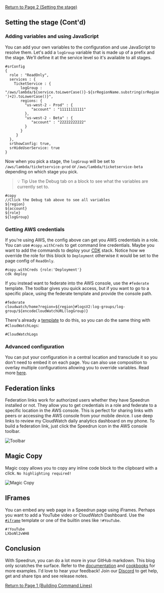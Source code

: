 [Return to Page 2 (Setting the stage)](a-better-README-2.md)

## Setting the stage (Cont'd)

### Adding variables and using JavaScript

You can add your own variables to the configuration and use JavaScript to resolve them.  Let's add a `logGroup` variable that is made up of a prefix and the stage.  We'll define it at the service level so it's available to all stages.

```
#srConfig
{
  role : "ReadOnly",
  services : {
    TicketService : {
       logGroup : "/aws/lambda/${service.toLowerCase()}-${srRegionName.substring(srRegionName.lastIndexOf('-')+2).toLowerCase()}",
       regions: {
         "us-west-2 - Prod" : {
            "account" : "11111111111"
         },
         "us-west-2 - Beta" : {
            "account" : "22222222222"
         }
       }
     }
  },
  srShowConfig: true,
  srHideUserService: true
}
```

Now when you pick a stage, the `logGroup` will be set to `/aws/lambda/ticketservice-prod` or `/aws/lambda/ticketservice-beta` depending on which stage you pick.

> 💡 Tip Use the Debug tab on a block to see what the variables are currently set to.

```
#copy
//Click the Debug tab above to see all variables
${region}
${account}
${role}
${logGroup}
```

### Getting AWS credentials

If you're using AWS, the config above can get you AWS credentials in a role.  You can use `#copy.withCreds` to get command line credentials.  Maybe you want to add the commands to deploy your [CDK](https://docs.aws.amazon.com/cdk/latest/guide/getting_started.html) stack.  Notice how we override the role for this block to `Deployment` otherwise it would be set to the page config of `ReadOnly`.

```
#copy.withCreds {role:'Deployment'}
cdk deploy
```

If you instead want to federate into the AWS console, use the `#federate` template.  The toolbar gives you quick access, but if you want to go to a specific place, using the federate template and provide the console path.

```
#federate
cloudwatch/home?region=${region}#logsV2:log-groups/log-group/${encodeCloudWatchURL(logGroup)}
```

There's already a [template](https://github.com/No-Backspace-Crew/Speedrun/wiki/Templates) to do this, so you can do the same thing with `#CloudWatchLogs`:

```
#CloudWatchLogs
```
### Advanced configuration
You can put your configuration in a central location and transclude it so you don't need to embed it on each page.  You can also use composition to overlay multiple configurations allowing you to override variables. Read more [here](https://github.com/No-Backspace-Crew/Speedrun/wiki/Speedrun-Configuration).

## Federation links
Federation links work for authorized users whether they have Speedrun installed or not.  They allow you to get credentials in a role and federate to a specific location in the AWS console.  This is perfect for sharing links with peers or accessing the AWS console from your mobile device.  I use deep links to review my CloudWatch daily analytics dashboard on my phone.  To build a federation link, just click the Speedrun icon in the AWS console toolbar.

![Toolbar](https://user-images.githubusercontent.com/97474956/220422715-5ac37c8d-fe43-409e-8e76-a76b17873897.png)

## Magic Copy
Magic copy allows you to copy any inline code block to the clipboard with a click.  `No highlighting required!`

![Magic Copy](https://user-images.githubusercontent.com/97474956/233499060-b99da96a-4a13-416a-bd26-610467c685dd.gif)

## IFrames

You can embed any web page in a Speedrun page using iFrames.  Perhaps you want to add a YouTube video or CloudWatch Dashboard.  Use the [`#iframe`](https://github.com/No-Backspace-Crew/Speedrun/wiki/Templates#iframe) template or one of the builtin ones like `!#YouTube`.

```
#!YouTube
LXboNl2vWH8
```

## Conclusion
With Speedrun, you can do a lot more in your GitHub markdown.  This blog only scratches the surface.  Refer to the [documentation](https://github.com/No-Backspace-Crew/Speedrun/wiki) and [cookbooks](https://github.com/No-Backspace-Crew/Speedrun/wiki/cookbook) for more examples.  I'd love to hear your feedback! Join our <a href="https://d%69sc%6Frd.gg/E7TRpqb%58RY">Discord</a> to get help, get and share tips and see release notes.

[Return to Page 1 (Building Command Lines)](a-better-README-1.md)
